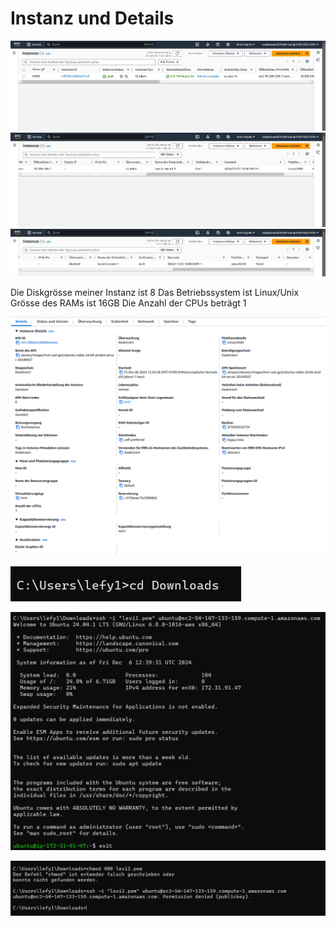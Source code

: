 # Instanz und Details
![Instanz/Details1](1.png)
![Instanz/Details2](2.png)
![Instanz/Details3](3.png)

Die Diskgrösse meiner Instanz ist 8
Das Betriebssystem ist Linux/Unix
Grösse des RAMs ist 16GB
Die Anzahl der CPUs beträgt 1

![Instanz/Detail](instanceDetails.png)

![command/goFile](goFile.png)

![command1](command1.png)

![command2](command2.png)